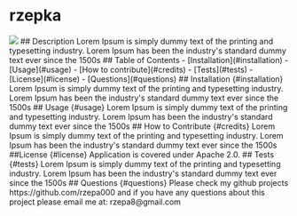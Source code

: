 # rzepka
<img src="https://img.shields.io/badge/license-Apache 2.0-blue">
## Description
Lorem Ipsum is simply dummy text of the printing and typesetting industry. Lorem Ipsum has been the industry's standard dummy text ever since the 1500s            
## Table of Contents
- [Installation](#installation)
- [Usage](#usage)
- [How to contribute](#credits)
- [Tests](#tests)
- [License](#license)
- [Questions](#questions)
## Installation {#installation}
Lorem Ipsum is simply dummy text of the printing and typesetting industry. Lorem Ipsum has been the industry's standard dummy text ever since the 1500s
## Usage {#usage}
Lorem Ipsum is simply dummy text of the printing and typesetting industry. Lorem Ipsum has been the industry's standard dummy text ever since the 1500s
## How to Contribute {#credits}
Lorem Ipsum is simply dummy text of the printing and typesetting industry. Lorem Ipsum has been the industry's standard dummy text ever since the 1500s 
##License {#license}
Application is covered under Apache 2.0.
## Tests {#tests}
Lorem Ipsum is simply dummy text of the printing and typesetting industry. Lorem Ipsum has been the industry's standard dummy text ever since the 1500s 
## Questions {#questions}
Please check my github projects  https://github.com/rzepa000 
and if you have any questions about this project please email me at: rzepa8@gmail.com 